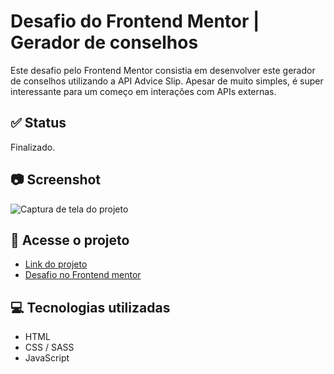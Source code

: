 # Desafio do Frontend Mentor | Gerador de conselhos

Este desafio pelo Frontend Mentor consistia em desenvolver este gerador de conselhos utilizando a API Advice Slip. Apesar de muito simples, é super interessante para um começo em interações com APIs externas.

## ✅ Status

Finalizado.

## 📷 Screenshot

![Captura de tela do projeto](https://user-images.githubusercontent.com/72027449/160892446-db0dd302-8482-46b3-8ce8-9856b4f7bfb8.png)


## 🚀 Acesse o projeto

* [Link do projeto](https://leo-henrique.github.io/gerador-de-conselhos/)
* [Desafio no Frontend mentor](https://www.frontendmentor.io/challenges/advice-generator-app-QdUG-13db)

## 💻 Tecnologias utilizadas

* HTML
* CSS / SASS
* JavaScript